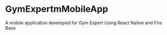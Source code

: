 # GymExpertmMobileApp
A mobile application developed for Gym Expert Using React Native and Fire Base
